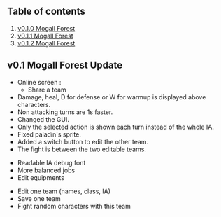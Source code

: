 ## Table of contents

1. [v0.1.0 Mogall Forest](#0.1.0)
2. [v0.1.1 Mogall Forest](#0.1.1)
3. [v0.1.2 Mogall Forest](#0.1.2)

## v0.1 Mogall Forest Update

<a name="0.1.2"></a>

- Online screen :
    - Share a team
- Damage, heal, D for defense or W for warmup is displayed above characters.
- Non attacking turns are 1s faster.
- Changed the GUI.
- Only the selected action is shown each turn instead of the whole IA.
- Fixed paladin's sprite.
- Added a switch button to edit the other team.
- The fight is between the two editable teams.

<a name="0.1.1"></a>

- Readable IA debug font
- More balanced jobs
- Edit equipments

<a name="0.1.0"></a>

- Edit one team (names, class, IA)
- Save one team
- Fight random characters with this team